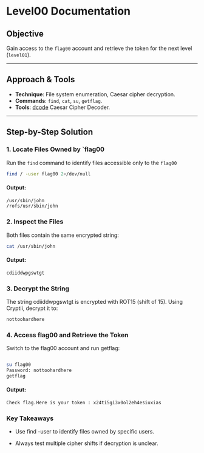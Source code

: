 # Level00 Documentation

## Objective
Gain access to the `flag00` account and retrieve the token for the next level (`level01`).

---

## Approach & Tools
- **Technique**: File system enumeration, Caesar cipher decryption.
- **Commands**: `find`, `cat`, `su`, `getflag`.
- **Tools**: [dcode](https://www.dcode.fr/rot-cipher) Caesar Cipher Decoder.

---

## Step-by-Step Solution

### 1. Locate Files Owned by `flag00
Run the `find` command to identify files accessible only to the `flag00` 
```bash
find / -user flag00 2>/dev/null
```
#### Output:
```bash
/usr/sbin/john
/rofs/usr/sbin/john
```
### 2. Inspect the Files

Both files contain the same encrypted string:

```bash
cat /usr/sbin/john
```
#### Output:
```bash
cdiiddwpgswtgt
```

### 3. Decrypt the String

The string cdiiddwpgswtgt is encrypted with ROT15 (shift of 15).
Using Cryptii, decrypt it to:
```bash
nottoohardhere
```

### 4. Access flag00 and Retrieve the Token

Switch to the flag00 account and run getflag:
```bash

su flag00
Password: nottoohardhere
getflag
```

#### Output:
```bash
Check flag.Here is your token : x24ti5gi3x0ol2eh4esiuxias
```

### Key Takeaways

* Use find -user to identify files owned by specific users.

* Always test multiple cipher shifts if decryption is unclear.